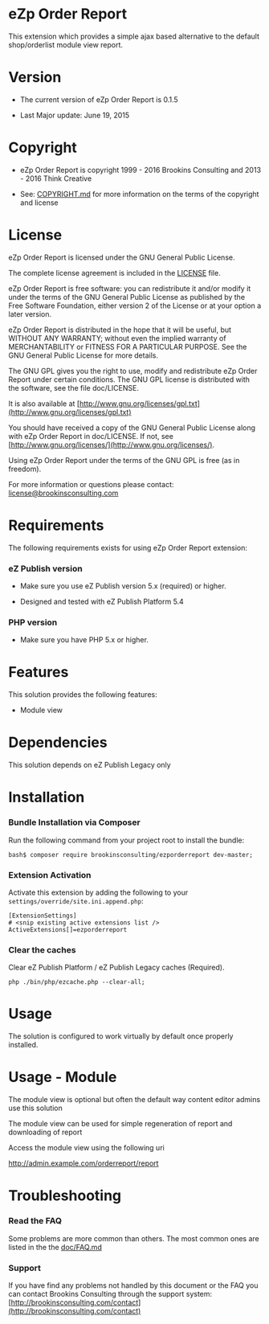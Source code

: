 eZp Order Report
===================

This extension which provides a simple ajax based alternative to the default shop/orderlist module view report.


Version
=======

* The current version of eZp Order Report is 0.1.5

* Last Major update: June 19, 2015


Copyright
=========

* eZp Order Report is copyright 1999 - 2016 Brookins Consulting and 2013 - 2016 Think Creative

* See: [COPYRIGHT.md](COPYRIGHT.md) for more information on the terms of the copyright and license


License
=======

eZp Order Report is licensed under the GNU General Public License.

The complete license agreement is included in the [LICENSE](LICENSE) file.

eZp Order Report is free software: you can redistribute it and/or modify
it under the terms of the GNU General Public License as published by
the Free Software Foundation, either version 2 of the License or at your
option a later version.

eZp Order Report is distributed in the hope that it will be useful,
but WITHOUT ANY WARRANTY; without even the implied warranty of
MERCHANTABILITY or FITNESS FOR A PARTICULAR PURPOSE.  See the
GNU General Public License for more details.

The GNU GPL gives you the right to use, modify and redistribute
eZp Order Report under certain conditions. The GNU GPL license
is distributed with the software, see the file doc/LICENSE.

It is also available at [http://www.gnu.org/licenses/gpl.txt](http://www.gnu.org/licenses/gpl.txt)

You should have received a copy of the GNU General Public License
along with eZp Order Report in doc/LICENSE.  If not, see [http://www.gnu.org/licenses/](http://www.gnu.org/licenses/).

Using eZp Order Report under the terms of the GNU GPL is free (as in freedom).

For more information or questions please contact: license@brookinsconsulting.com


Requirements
============

The following requirements exists for using eZp Order Report extension:


### eZ Publish version

* Make sure you use eZ Publish version 5.x (required) or higher.

* Designed and tested with eZ Publish Platform 5.4


### PHP version

* Make sure you have PHP 5.x or higher.


Features
========

This solution provides the following features:

* Module view


Dependencies
============

This solution depends on eZ Publish Legacy only


Installation
============

### Bundle Installation via Composer

Run the following command from your project root to install the bundle:

    bash$ composer require brookinsconsulting/ezporderreport dev-master;


### Extension Activation

Activate this extension by adding the following to your `settings/override/site.ini.append.php`:

    [ExtensionSettings]
    # <snip existing active extensions list />
    ActiveExtensions[]=ezporderreport


### Clear the caches

Clear eZ Publish Platform / eZ Publish Legacy caches (Required).

    php ./bin/php/ezcache.php --clear-all;


Usage
=====

The solution is configured to work virtually by default once properly installed.


Usage - Module
============

The module view is optional but often the default way content editor admins use this solution

The module view can be used for simple regeneration of report and downloading of report

Access the module view using the following uri

http://admin.example.com/orderreport/report


Troubleshooting
===============

### Read the FAQ

Some problems are more common than others. The most common ones are listed in the the [doc/FAQ.md](doc/FAQ.md)


### Support

If you have find any problems not handled by this document or the FAQ you can contact Brookins Consulting through the support system: [http://brookinsconsulting.com/contact](http://brookinsconsulting.com/contact)

